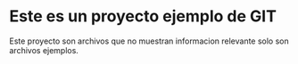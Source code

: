 # Este es un proyecto ejemplo de GIT
Este proyecto son archivos que no muestran informacion relevante solo son archivos ejemplos.
